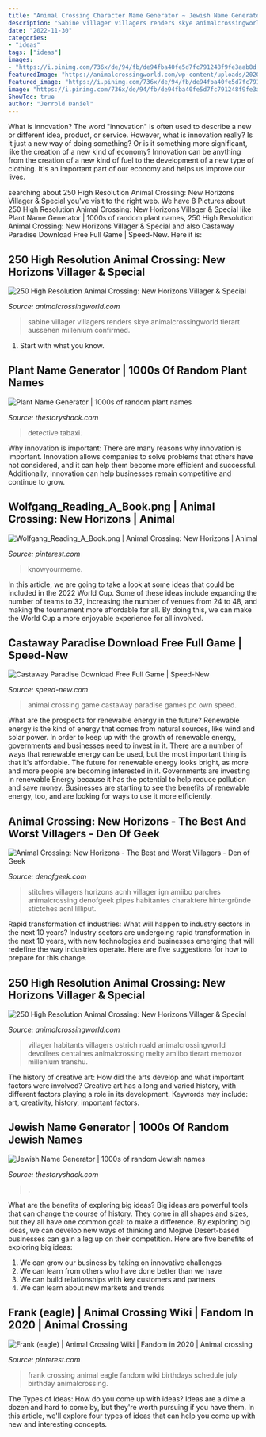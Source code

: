 ```yaml
---
title: "Animal Crossing Character Name Generator ~ Jewish Name Generator"
description: "Sabine villager villagers renders skye animalcrossingworld tierart aussehen millenium confirmed"
date: "2022-11-30"
categories:
- "ideas"
tags: ["ideas"]
images:
- "https://i.pinimg.com/736x/de/94/fb/de94fba40fe5d7fc791248f9fe3aab8d.jpg"
featuredImage: "https://animalcrossingworld.com/wp-content/uploads/2020/02/220_200131_NSW_Animal-Crossing-New-Horizons_Characters-33.png"
featured_image: "https://i.pinimg.com/736x/de/94/fb/de94fba40fe5d7fc791248f9fe3aab8d.jpg"
image: "https://i.pinimg.com/736x/de/94/fb/de94fba40fe5d7fc791248f9fe3aab8d.jpg"
ShowToc: true
author: "Jerrold Daniel"
---
```



What is innovation?
The word "innovation" is often used to describe a new or different idea, product, or service. However, what is innovation really? Is it just a new way of doing something? Or is it something more significant, like the creation of a new kind of economy?
Innovation can be anything from the creation of a new kind of fuel to the development of a new type of clothing. It's an important part of our economy and helps us improve our lives.

	

		
searching about 250 High Resolution Animal Crossing: New Horizons Villager &amp; Special you've visit to the right web. We have 8 Pictures about 250 High Resolution Animal Crossing: New Horizons Villager &amp; Special like Plant Name Generator | 1000s of random plant names, 250 High Resolution Animal Crossing: New Horizons Villager &amp; Special and also Castaway Paradise Download Free Full Game | Speed-New. Here it is:
		
    
## 250 High Resolution Animal Crossing: New Horizons Villager &amp; Special

<img loading=lazy src="https://animalcrossingworld.com/wp-content/uploads/2020/02/157_200131_NSW_Animal-Crossing-New-Horizons_Characters-262.png" onerror="this.onerror=null;this.src='https://tse2.mm.bing.net/th?id=OIP.QWcq7p_TxZhBkVcZFdYffwHaHa&amp;pid=15.1';" alt="250 High Resolution Animal Crossing: New Horizons Villager &amp; Special">

_Source: animalcrossingworld.com_

>sabine villager villagers renders skye animalcrossingworld tierart aussehen millenium confirmed. 

	

1. Start with what you know.

    
## Plant Name Generator | 1000s Of Random Plant Names

<img loading=lazy src="https://cdn.glitch.com/9322a585-38f1-4b3e-a05b-deda204323d6/plant-name-generator.png" onerror="this.onerror=null;this.src='https://tse2.mm.bing.net/th?id=OIP.QfSuqVoadDv1YrPcJTbbBgHaLH&amp;pid=15.1';" alt="Plant Name Generator | 1000s of random plant names">

_Source: thestoryshack.com_

>detective tabaxi. 

	

Why innovation is important:
There are many reasons why innovation is important. Innovation allows companies to solve problems that others have not considered, and it can help them become more efficient and successful. Additionally, innovation can help businesses remain competitive and continue to grow.

    
## Wolfgang_Reading_A_Book.png | Animal Crossing: New Horizons | Animal

<img loading=lazy src="https://i.pinimg.com/736x/02/d6/1b/02d61b1710329d3032a58deb3bab36fb.jpg" onerror="this.onerror=null;this.src='https://tse2.mm.bing.net/th?id=OIP.L15uPM5qj6ZWCnI_ieD-kAAAAA&amp;pid=15.1';" alt="Wolfgang_Reading_A_Book.png | Animal Crossing: New Horizons | Animal">

_Source: pinterest.com_

>knowyourmeme. 

	

In this article, we are going to take a look at some ideas that could be included in the 2022 World Cup. Some of these ideas include expanding the number of teams to 32, increasing the number of venues from 24 to 48, and making the tournament more affordable for all. By doing this, we can make the World Cup a more enjoyable experience for all involved.

    
## Castaway Paradise Download Free Full Game | Speed-New

<img loading=lazy src="http://speed-new.com/wp-content/uploads/2016/09/54745.png" onerror="this.onerror=null;this.src='https://tse2.mm.bing.net/th?id=OIP.OO1uCDyXldtCrOQ4lcQT5wHaFj&amp;pid=15.1';" alt="Castaway Paradise Download Free Full Game | Speed-New">

_Source: speed-new.com_

>animal crossing game castaway paradise games pc own speed. 

	

What are the prospects for renewable energy in the future?
Renewable energy is the kind of energy that comes from natural sources, like wind and solar power. In order to keep up with the growth of renewable energy, governments and businesses need to invest in it. There are a number of ways that renewable energy can be used, but the most important thing is that it's affordable. 
The future for renewable energy looks bright, as more and more people are becoming interested in it. Governments are investing in renewable Energy because it has the potential to help reduce pollution and save money. Businesses are starting to see the benefits of renewable energy, too, and are looking for ways to use it more efficiently.

    
## Animal Crossing: New Horizons - The Best And Worst Villagers - Den Of Geek

<img loading=lazy src="https://www.denofgeek.com/wp-content/uploads/2020/04/Stictches.png" onerror="this.onerror=null;this.src='https://tse4.mm.bing.net/th?id=OIP.rb30OTFquyoxfZGKCsgU2gAAAA&amp;pid=15.1';" alt="Animal Crossing: New Horizons - The Best and Worst Villagers - Den of Geek">

_Source: denofgeek.com_

>stitches villagers horizons acnh villager ign amiibo parches animalcrossing denofgeek pipes habitantes charaktere hintergründe stictches acnl lilliput. 

	

Rapid transformation of industries: What will happen to industry sectors in the next 10 years?
Industry sectors are undergoing rapid transformation in the next 10 years, with new technologies and businesses emerging that will redefine the way industries operate. Here are five suggestions for how to prepare for this change.

    
## 250 High Resolution Animal Crossing: New Horizons Villager &amp; Special

<img loading=lazy src="https://animalcrossingworld.com/wp-content/uploads/2020/02/220_200131_NSW_Animal-Crossing-New-Horizons_Characters-33.png" onerror="this.onerror=null;this.src='https://tse2.mm.bing.net/th?id=OIP.Iq6uGB6oXrvnK2qFAaAbcQHaHa&amp;pid=15.1';" alt="250 High Resolution Animal Crossing: New Horizons Villager &amp; Special">

_Source: animalcrossingworld.com_

>villager habitants villagers ostrich roald animalcrossingworld devoilees centaines animalcrossing melty amiibo tierart memozor millenium transhu. 

	

The history of creative art: How did the arts develop and what important factors were involved?
Creative art has a long and varied history, with different factors playing a role in its development. Keywords may include: art, creativity, history, important factors.

    
## Jewish Name Generator | 1000s Of Random Jewish Names

<img loading=lazy src="https://cdn.glitch.com/9322a585-38f1-4b3e-a05b-deda204323d6/jewish-name-generator.png" onerror="this.onerror=null;this.src='https://tse1.mm.bing.net/th?id=OIP.AxT6usq15u4A8ic9NnOAeAHaLH&amp;pid=15.1';" alt="Jewish Name Generator | 1000s of random Jewish names">

_Source: thestoryshack.com_

>. 

	

What are the benefits of exploring big ideas?
Big ideas are powerful tools that can change the course of history. They come in all shapes and sizes, but they all have one common goal: to make a difference. By exploring big ideas, we can develop new ways of thinking and Mojave Desert-based businesses can gain a leg up on their competition. Here are five benefits of exploring big ideas: 
1. We can grow our business by taking on innovative challenges
2. We can learn from others who have done better than we have
3. We can build relationships with key customers and partners
4. We can learn about new markets and trends

    
## Frank (eagle) | Animal Crossing Wiki | Fandom In 2020 | Animal Crossing

<img loading=lazy src="https://i.pinimg.com/736x/de/94/fb/de94fba40fe5d7fc791248f9fe3aab8d.jpg" onerror="this.onerror=null;this.src='https://tse1.mm.bing.net/th?id=OIP.63SVweSdK0scGWHzbm9MoQAAAA&amp;pid=15.1';" alt="Frank (eagle) | Animal Crossing Wiki | Fandom in 2020 | Animal crossing">

_Source: pinterest.com_

>frank crossing animal eagle fandom wiki birthdays schedule july birthday animalcrossing. 

	

The Types of Ideas: How do you come up with ideas?
Ideas are a dime a dozen and hard to come by, but they're worth pursuing if you have them. In this article, we'll explore four types of ideas that can help you come up with new and interesting concepts.

